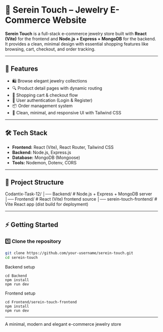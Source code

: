 # 💎 Serein Touch – Jewelry E-Commerce Website  

**Serein Touch** is a full-stack e-commerce jewelry store built with **React (Vite)** for the frontend and **Node.js + Express + MongoDB** for the backend.  
It provides a clean, minimal design with essential shopping features like browsing, cart, checkout, and order tracking.  

---

## 🚀 Features  
- 🛍️ Browse elegant jewelry collections  
- 🔍 Product detail pages with dynamic routing  
- 🛒 Shopping cart & checkout flow  
- 👤 User authentication (Login & Register)  
- 📦 Order management system  
- 🎨 Clean, minimal, and responsive UI with Tailwind CSS  

---

## 🛠️ Tech Stack  
- **Frontend:** React (Vite), React Router, Tailwind CSS  
- **Backend:** Node.js, Express.js  
- **Database:** MongoDB (Mongoose)  
- **Tools:** Nodemon, Dotenv, CORS  

---

## 📂 Project Structure  

Codantix-Task-12/
│── Backend/ # Node.js + Express + MongoDB server
│── Frontend/ # React (Vite) frontend source
│── serein-touch-frontend/ # Vite React app (dist build for deployment)

---

## ⚡ Getting Started  

### 1️⃣ Clone the repository  
```bash
git clone https://github.com/your-username/serein-touch.git
cd serein-touch
```
Backend setup
```
cd Backend
npm install
npm run dev
```
Frontend setup
```
cd Frontend/serein-touch-frontend
npm install
npm run dev
```
---
A minimal, modern and elegant e-commerce jewelry store
